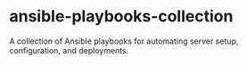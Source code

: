 # ansible-playbooks-collection
A collection of Ansible playbooks for automating server setup, configuration, and deployments.
